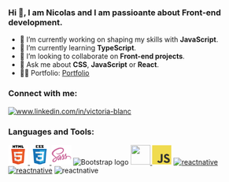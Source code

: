 ### Hi 👋, I am Nicolas and I am passioante about Front-end development.

- 🔭 I’m currently working on shaping my skills with **JavaScript**.
- 🌱 I’m currently learning **TypeScript**.
- 👯 I’m looking to collaborate on **Front-end projects**.
- 💬 Ask me about **CSS**, **JavaScript** or **React**.
- 🐱‍💻 Portfolio: <a href="https://nicoc12024.github.io/portfolio/" target="_blank">Portfolio</a>

<h3 align="left">Connect with me:</h3>
<p align="left">
<a href="https://www.linkedin.com/in/nicocabello/" target="blank"><img align="center" src="https://raw.githubusercontent.com/rahuldkjain/github-profile-readme-generator/master/src/images/icons/Social/linked-in-alt.svg" alt="www.linkedin.com/in/victoria-blanc" height="30" width="40" /></a>
</p>



<h3 align="left">Languages and Tools:</h3>
<p align="left"> <a href="https://www.w3.org/html/" target="_blank" rel="noreferrer"> <img src="https://raw.githubusercontent.com/devicons/devicon/master/icons/html5/html5-original-wordmark.svg" alt="html5" width="40" height="40"/> <a href="https://www.w3schools.com/css/" target="_blank" rel="noreferrer"> <img src="https://raw.githubusercontent.com/devicons/devicon/master/icons/css3/css3-original-wordmark.svg" alt="css3" width="40" height="40"/> </a> <a href="https://v5.getbootstrap.com/">  </a> <a href="https://sass-lang.com" target="_blank" rel="noreferrer"> <img src="https://raw.githubusercontent.com/devicons/devicon/master/icons/sass/sass-original.svg" alt="sass" width="40" height="40"/></a> 
    <img src="https://v5.getbootstrap.com/docs/5.0/assets/brand/bootstrap-logo-shadow.png" alt="Bootstrap logo" width="40" height="40">
   </a>
     <a href="https://cdn.jsdelivr.net/gh/devicons/devicon@v2.15.1/devicon.min.css" target="_blank" rel="noreferrer"  > 
            <img src="https://cdn.jsdelivr.net/gh/devicons/devicon/icons/tailwindcss/tailwindcss-plain.svg" width="40" height="40" />
          </a> 
    <a href="https://developer.mozilla.org/en-US/docs/Web/JavaScript" target="_blank" rel="noreferrer"> <img src="https://raw.githubusercontent.com/devicons/devicon/master/icons/javascript/javascript-original.svg" alt="javascript" width="40" height="40"/></a> 
      <a href="https://reactnative.dev/" target="_blank" rel="noreferrer"> <img src="https://reactnative.dev/img/header_logo.svg" alt="reactnative" width="40" height="40"/></a>
 <a href="https://reactnative.dev/" target="_blank" rel="noreferrer"> <img src="https://cdn.jsdelivr.net/gh/devicons/devicon/icons/git/git-original-wordmark.svg" alt="reactnative" width="40" height="40"/></a>
      <img src="https://cdn.jsdelivr.net/gh/devicons/devicon/icons/github/github-original-wordmark.svg" alt="reactnative" width="40" height="40"/>
</p>  



          
    
   
